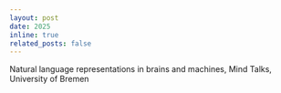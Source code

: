 ```yaml
---
layout: post
date: 2025
inline: true
related_posts: false
---
```


Natural language representations in brains and machines, Mind Talks, University of Bremen

